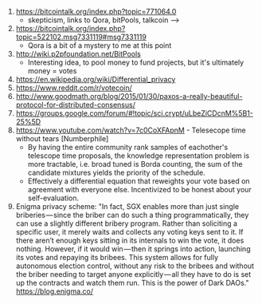 

1. https://bitcointalk.org/index.php?topic=771064.0  
    - skepticism, links to Qora, bitPools, talkcoin -->
2. https://bitcointalk.org/index.php?topic=522102.msg7331119#msg7331119  
    - Qora is a bit of a mystery to me at this point  
3. http://wiki.p2pfoundation.net/BitPools  
    - Interesting idea, to pool money to fund projects, but it's ultimately money = votes  
4. https://en.wikipedia.org/wiki/Differential_privacy
5. https://www.reddit.com/r/votecoin/  
6. http://www.goodmath.org/blog/2015/01/30/paxos-a-really-beautiful-protocol-for-distributed-consensus/  
7. https://groups.google.com/forum/#!topic/sci.crypt/uLbeZiCDcnM%5B1-25%5D  
8. https://www.youtube.com/watch?v=7c0CoXFApnM - Telesecope time without tears [Numberphile]  
   - By having the entire community rank samples of eachother's telescope time proposals, the knowledge representation problem is more tractable, i.e. broad tuned is Borda counting, the sum of the candidate mixtures yields the priority of the schedule.  
   - Effectively a differential equation that reweights your vote based on agreement with everyone else. Incentivized to be honest about your self-evaluation.    
9. Enigma privacy scheme: "In fact, SGX enables more than just single briberies — since the briber can do such a thing programmatically, they can use a slightly different bribery program. Rather than soliciting a specific user, it merely waits and collects any voting keys sent to it. If there aren’t enough keys sitting in its internals to win the vote, it does nothing. However, if it would win — then it springs into action, launching its votes and repaying its bribees. This system allows for fully autonomous election control, without any risk to the bribees and without the briber needing to target anyone explicitly — all they have to do is set up the contracts and watch them run. This is the power of Dark DAOs." https://blog.enigma.co/  
        
